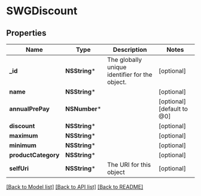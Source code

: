 # SWGDiscount

## Properties
Name | Type | Description | Notes
------------ | ------------- | ------------- | -------------
**_id** | **NSString*** | The globally unique identifier for the object. | [optional] 
**name** | **NSString*** |  | [optional] 
**annualPrePay** | **NSNumber*** |  | [optional] [default to @0]
**discount** | **NSString*** |  | [optional] 
**maximum** | **NSString*** |  | [optional] 
**minimum** | **NSString*** |  | [optional] 
**productCategory** | **NSString*** |  | [optional] 
**selfUri** | **NSString*** | The URI for this object | [optional] 

[[Back to Model list]](../README.md#documentation-for-models) [[Back to API list]](../README.md#documentation-for-api-endpoints) [[Back to README]](../README.md)


